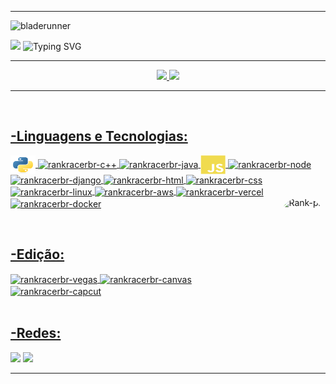 <hr />

![bladerunner](https://github.com/RankracerBR/rankracerbr/assets/101043200/36fe0ff8-cf48-437c-8f03-4604d708a7e5)

<p> 
    <img src="https://readme-typing-svg.herokuapp.com?font=Fira+Code&pause=1000&color=3781C8&width=435&lines=Ol%C3%A1!+Sou+Augusto+Pontes+;Desenvolvedor+de+Software+%F0%9F%92%A1"(https://git.io/typing-svg)>
    <img href="https://git.io/typing-svg"><img src="https://readme-typing-svg.herokuapp.com?font=Fira+Code&pause=1000&color=A6B311&width=435&lines=Hello!++I'm+Augusto+Pontes;Software+Developer+%F0%9F%92%AB" alt="Typing SVG"(https://git.io/typing-svg)>
 </p>

<hr />

<div align="center">
  <a href="https://github.com/RankracerBR">
  <img height="180em" src="https://github-readme-stats.vercel.app/api?username=RankracerBR&show_icons=true&theme=rose_pine&include_all_commits=true&count_private=true"/>
  <img height="180em" src="https://github-readme-stats.vercel.app/api/top-langs/?username=RankracerBR&layout=compact&langs_count=7&theme=rose_pine"/>
</div>

<hr />

<div style="display: inline_block"><br>
  <h2>-Linguagens e Tecnologias: </h2>
  <img align="center" alt="rankracerbr-phyton" height="30" width="40" src="https://raw.githubusercontent.com/devicons/devicon/master/icons/python/python-original.svg">
  <img align="center" alt="rankracerbr-c++" height="33" width="35" src="https://cdn.discordapp.com/attachments/783795992951652353/1006595555645980773/gffhgf.png">
  <img align ="center" alt="rankracerbr-java" height="45" width="40" src="https://imgs.search.brave.com/0CM6gcTONyzFIOn1ysOfQ6ZwvC8_EiRKrSLqbOVCzoc/rs:fit:860:0:0/g:ce/aHR0cHM6Ly9hc3Nl/dHMuc3RpY2twbmcu/Y29tL2ltYWdlcy81/ODQ4MDk3OWNlZjEw/MTRjMGI1ZTQ5MDEu/cG5n">
  <img align="center" alt="rankracerbr-Js" height="30" width="40" src="https://raw.githubusercontent.com/devicons/devicon/master/icons/javascript/javascript-plain.svg">
  <img align ="center" alt="rankracerbr-node" height="30" width="45" src="https://upload.wikimedia.org/wikipedia/commons/thumb/d/d9/Node.js_logo.svg/2560px-Node.js_logo.svg.png">
  <img align="center" alt="rankracerbr-django" height="40" width="35" src="https://brandslogos.com/wp-content/uploads/images/large/django-logo.png">
  <img align="center" alt="rankracerbr-html" height="33" width="35" src="https://logodownload.org/wp-content/uploads/2016/10/html5-logo-10.png">
  <img align="center" alt="rankracerbr-css" height="35" width="39" src="https://logospng.org/download/css-3/logo-css-3-2048.png">
  <img align ="center" alt="rankracerbr-linux" height="40" widht="30" src="https://cdn.discordapp.com/attachments/783795992951652353/1075960477441593446/kisspng-tux-racer-t-shirt-linux-kernel-linux-5abe162444c681.0938351815224069482817.png">
  <img align ="center" alt="rankracerbr-aws" height="30" widht="30" src="https://upload.wikimedia.org/wikipedia/commons/thumb/9/93/Amazon_Web_Services_Logo.svg/2560px-Amazon_Web_Services_Logo.svg.png">
  <img align ="center" alt="rankracerbr-vercel" height="40" width="90" src="https://www.aitoolsclub.com/content/images/2023/05/Screenshot-2023-05-21-221857.png">
  <img align ="center" alt="rankracerbr-docker" height="35" width="35" src="https://cdn-icons-png.flaticon.com/512/919/919853.png">
  <img align="right" alt="Rank-pic" height="140"  style="border-radius:50px;" src="https://cdn.discordapp.com/attachments/783795992951652353/1006585055264645200/download20220801192736.png">
  <p></p>  
</div>

<div style="display: inline_block"><br>
    <h2>-Edição: </h2>
    <img align="center" alt="rankracerbr-vegas" height="45" width="45" src="https://static.wikia.nocookie.net/logo_editing/images/2/28/Vegas_Pro_17_icon_%28MAGIX%29.png/revision/latest?cb=20230105192252">
    <img align="center" alt="rankracerbr-canvas" height="45" width="45" src="https://i.pinimg.com/originals/7f/29/5f/7f295feeaae4b4fedcba23acbb7fec30.png">
    <img align="center" alt="rankracerbr-capcut" height="45" width="45" src="https://i.pinimg.com/originals/fe/97/3e/fe973ef75e14e96c5fc5cdf4fcdc0ef4.jpg">
</div>


<div style="display: inline_block"><br>
  <h2>-Redes: </h2>
  <a href="https://www.instagram.com/rankracerbr/" target="_blank"><img src="https://img.shields.io/badge/-Instagram-%23E4405F?style=for-the-badge&logo=instagram&logoColor=white" target="_blank"></a>
  <a href="https://www.linkedin.com/in/augusto-pontes-123886234/" target="_blank"><img src="https://img.shields.io/badge/-LinkedIn-%230077B5?style=for-the-badge&logo=linkedin&logoColor=white" target="_blank"></a> 
</div>

<hr />
